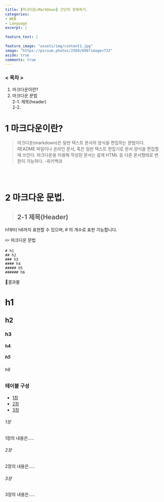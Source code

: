 ```yaml
---
title: [마크다운◽MarkDown] 간단히 정복하기.
categories:
- WEB
- Language
excerpt: |
  
feature_text: |
  
feature_image: "assets/img/content1.jpg"
image: "https://picsum.photos/2560/600?image=733"
aside: true
comments: true
---
```


### < 목차 >
1. 마크다운이란?  
2. 마크다운 문법  
    2-1. 제목(header)  
    2-2.  

# 1 마크다운이란?
> 마크다운(markdown)은 일반 텍스트 문서의 양식을 편집하는 문법이다. README 파일이나 온라인 문서, 혹은 일반 텍스트 편집기로 문서 양식을 편집할 때 쓰인다. 마크다운을 이용해 작성된 문서는 쉽게 HTML 등 다른 문서형태로 변환이 가능하다.
-위키백과

<br/>
<br/>

# 2 마크다운 문법.

>## 2-1 제목(Header)
h1부터 h6까지 표현할 수 있으며, # 의 개수로 표현 가능합니다.

✏️ 마크다운 문법
```
# h1
## h2
### h3
#### h4
##### h5
###### h6
```


🔮결과물
# h1
## h2
### h3
#### h4
##### h5
###### h6


### 테이블 구성
  * [1장](#chapter-1)
  * [2장](#chapter-2)
  * [3장](#chapter-3)

###### 1장 <a id="chapter-1"></a>
1장의 내용은.....

###### 2장 <a id="chapter-2"></a>
2장의 내용은.....

###### 3장 <a id="chapter-3"></a>
3장의 내용은.....